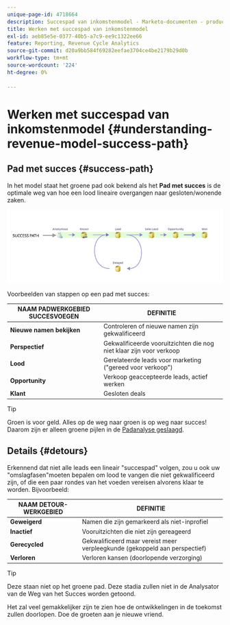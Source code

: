 ```yaml
---
unique-page-id: 4718664
description: Succespad van inkomstenmodel - Marketo-documenten - productdocumentatie
title: Werken met succespad van inkomstenmodel
exl-id: aeb85e5e-0377-40b5-a7c9-ee9c1322ee66
feature: Reporting, Revenue Cycle Analytics
source-git-commit: d20a9bb584f69282eefae3704ce4be2179b29d0b
workflow-type: tm+mt
source-wordcount: '224'
ht-degree: 0%

---
```


# Werken met succespad van inkomstenmodel {#understanding-revenue-model-success-path}

## Pad met succes {#success-path}

In het model staat het groene pad ook bekend als het **Pad met succes** is de optimale weg van hoe een lood lineaire overgangen naar gesloten/wonende zaken.

![--](assets/image2015-6-12-17-3a12-3a18.png)

Voorbeelden van stappen op een pad met succes:

| **NAAM PADWERKGEBIED SUCCESVOEGEN** | **DEFINITIE** |
|---|---|
| **Nieuwe namen bekijken** | Controleren of nieuwe namen zijn gekwalificeerd |
| **Perspectief** | Gekwalificeerde vooruitzichten die nog niet klaar zijn voor verkoop |
| **Lood** | Gerelateerde leads voor marketing (&quot;gereed voor verkoop&quot;) |
| **Opportunity** | Verkoop geaccepteerde leads, actief werken |
| **Klant** | Gesloten deals |

>[!TIP]
>
>Groen is voor geld. Alles op de weg naar groen is op weg naar succes! Daarom zijn er alleen groene pijlen in de [Padanalyse geslaagd](using-the-success-path-analyzer.md).

## Details {#detours}

Erkennend dat niet alle leads een lineair &quot;succespad&quot; volgen, zou u ook uw &quot;omslagfasen&quot;moeten bepalen om lood te vangen die niet gekwalificeerd zijn, of die een paar rondes van het voeden vereisen alvorens klaar te worden. Bijvoorbeeld:

| **NAAM DETOUR-WERKGEBIED** | **DEFINITIE** |
|---|---|
| **Geweigerd** | Namen die zijn gemarkeerd als niet-inprofiel |
| **Inactief** | Vooruitzichten die niet zijn gereageerd |
| **Gerecycled** | Gekwalificeerd maar vereist meer verpleegkunde (gekoppeld aan perspectief) |
| **Verloren** | Verloren kansen (doorlopende verzorging) |

>[!TIP]
>
>Deze staan niet op het groene pad. Deze stadia zullen niet in de Analysator van de Weg van het Succes worden getoond.

Het zal veel gemakkelijker zijn te zien hoe de ontwikkelingen in de toekomst zullen doorlopen. Doe de groeten aan je nieuwe vriend.
